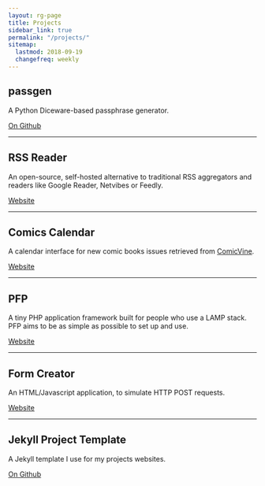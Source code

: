 ```yaml
---
layout: rg-page
title: Projects
sidebar_link: true
permalink: "/projects/"
sitemap:
  lastmod: 2018-09-19
  changefreq: weekly
---
```


## passgen

A Python Diceware-based passphrase generator.

[On Github](https://github.com/RemyG/passgen)

***

## RSS Reader

An open-source, self-hosted alternative to traditional RSS aggregators and readers like Google Reader, Netvibes or Feedly.

[Website](https://remyg.github.io/RSSReader/)

***

## Comics Calendar

A calendar interface for new comic books issues retrieved from [ComicVine](http://www.comicvine.com/).

[Website](https://remyg.github.io/ComicsCalendar/)

***

## PFP

A tiny PHP application framework built for people who use a LAMP stack. PFP aims to be as simple as possible to set up and use.

[Website](https://remyg.github.io/PFP/)

***

## Form Creator

An HTML/Javascript application, to simulate HTTP POST requests.

[Website](https://remyg.github.io/FormCreator)

***

## Jekyll Project Template

A Jekyll template I use for my projects websites.

[On Github](https://github.com/RemyG/JekyllProjectTemplate)
